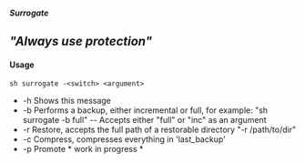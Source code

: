 ##### Surrogate
_"Always use protection"_
----

#### Usage

`sh surrogate -<switch> <argument>`

- -h	Shows this message
- -b	Performs a backup, either incremental or full, for example: "sh surrogate -b full"
--	Accepts either "full" or "inc" as an argument
- -r 	Restore, accepts the full path of a restorable directory "-r /path/to/dir"
- -c	Compress, compresses everything in 'last_backup'
- -p	Promote * work in progress *
